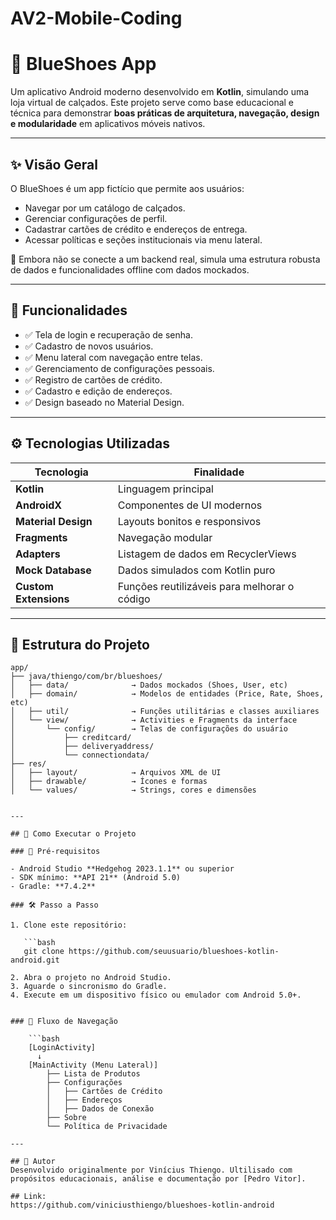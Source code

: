 # AV2-Mobile-Coding

# 👟 BlueShoes App

Um aplicativo Android moderno desenvolvido em **Kotlin**, simulando uma loja virtual de calçados. Este projeto serve como base educacional e técnica para demonstrar **boas práticas de arquitetura, navegação, design e modularidade** em aplicativos móveis nativos.

---

## ✨ Visão Geral

O BlueShoes é um app fictício que permite aos usuários:

- Navegar por um catálogo de calçados.
- Gerenciar configurações de perfil.
- Cadastrar cartões de crédito e endereços de entrega.
- Acessar políticas e seções institucionais via menu lateral.

🧪 Embora não se conecte a um backend real, simula uma estrutura robusta de dados e funcionalidades offline com dados mockados.

---

## 📲 Funcionalidades

- ✅ Tela de login e recuperação de senha.
- ✅ Cadastro de novos usuários.
- ✅ Menu lateral com navegação entre telas.
- ✅ Gerenciamento de configurações pessoais.
- ✅ Registro de cartões de crédito.
- ✅ Cadastro e edição de endereços.
- ✅ Design baseado no Material Design.

---

## ⚙️ Tecnologias Utilizadas

| Tecnologia          | Finalidade                                 |
|---------------------|---------------------------------------------|
| **Kotlin**          | Linguagem principal                         |
| **AndroidX**        | Componentes de UI modernos                  |
| **Material Design** | Layouts bonitos e responsivos               |
| **Fragments**       | Navegação modular                           |
| **Adapters**        | Listagem de dados em RecyclerViews          |
| **Mock Database**   | Dados simulados com Kotlin puro             |
| **Custom Extensions** | Funções reutilizáveis para melhorar o código |

---

## 🧩 Estrutura do Projeto

```
app/
├── java/thiengo/com/br/blueshoes/
│   ├── data/              → Dados mockados (Shoes, User, etc)
│   ├── domain/            → Modelos de entidades (Price, Rate, Shoes, etc)
│   ├── util/              → Funções utilitárias e classes auxiliares
│   └── view/              → Activities e Fragments da interface
│       └── config/        → Telas de configurações do usuário
│           ├── creditcard/
│           ├── deliveryaddress/
│           └── connectiondata/
├── res/
│   ├── layout/            → Arquivos XML de UI
│   ├── drawable/          → Ícones e formas
│   └── values/            → Strings, cores e dimensões


---

## 🚀 Como Executar o Projeto

### 🔧 Pré-requisitos

- Android Studio **Hedgehog 2023.1.1** ou superior  
- SDK mínimo: **API 21** (Android 5.0)  
- Gradle: **7.4.2**

### 🛠️ Passo a Passo

1. Clone este repositório:

   ```bash
   git clone https://github.com/seuusuario/blueshoes-kotlin-android.git

2. Abra o projeto no Android Studio.
3. Aguarde o sincronismo do Gradle.
4. Execute em um dispositivo físico ou emulador com Android 5.0+.


### 🧭 Fluxo de Navegação

    ```bash
    [LoginActivity]
      ↓
    [MainActivity (Menu Lateral)]
        ├── Lista de Produtos
        ├── Configurações
        │   ├── Cartões de Crédito
        │   ├── Endereços
        │   ├── Dados de Conexão
        ├── Sobre
        └── Política de Privacidade

---

## 👤 Autor
Desenvolvido originalmente por Vinícius Thiengo. Ultilisado com propósitos educacionais, análise e documentação por [Pedro Vitor].

## Link:
https://github.com/viniciusthiengo/blueshoes-kotlin-android